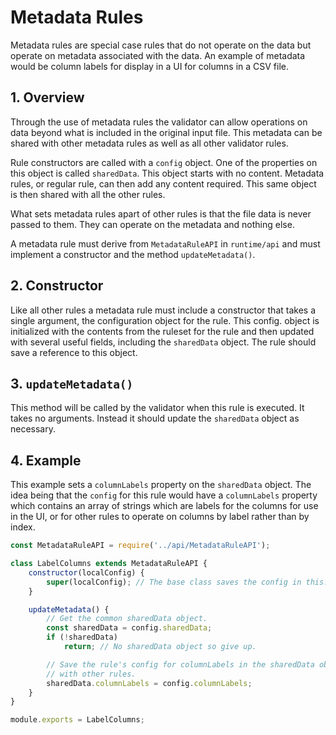 # Metadata Rules

Metadata rules are special case rules that do not operate on the data but operate on metadata associated
with the data. An example of metadata would be column labels for display in a UI for columns in a CSV file.

## 1. Overview

Through the use of metadata rules the validator can allow operations on data beyond what is included in
the original input file. This metadata can be shared with other metadata rules as well as all other
validator rules.

Rule constructors are called with a `config` object. One of the properties on this object is called
`sharedData`. This object starts with no content. Metadata rules, or regular rule, can then
add any content required. This same object is then shared with all the other rules.

What sets metadata rules apart of other rules is that the file data is never passed to them. They
can operate on the metadata and nothing else.

A metadata rule must derive from `MetadataRuleAPI` in `runtime/api` and must implement a constructor and the
method `updateMetadata()`.

## 2. Constructor

Like all other rules a metadata rule must include a constructor that takes a single argument, the configuration
object for the rule. This config. object is initialized with the contents from the ruleset for the rule
and then updated with several useful fields, including the `sharedData` object. The rule should save
a reference to this object.

## 3. `updateMetadata()`

This method will be called by the validator when this rule is executed. It takes no arguments. Instead
it should update the `sharedData` object as necessary.

## 4. Example

This example sets a `columnLabels` property on the `sharedData` object. The idea being that the `config`
for this rule would have a `columnLabels` property which contains an array of strings which are labels
for the columns for use in the UI, or for other rules to operate on columns by label rather than by
index.

```javascript
const MetadataRuleAPI = require('../api/MetadataRuleAPI');

class LabelColumns extends MetadataRuleAPI {
	constructor(localConfig) {
		super(localConfig); // The base class saves the config in this.config.
	}

	updateMetadata() {
		// Get the common sharedData object.
		const sharedData = config.sharedData;
		if (!sharedData)
			return; // No sharedData object so give up.

		// Save the rule's config for columnLabels in the sharedData object to share
		// with other rules.
		sharedData.columnLabels = config.columnLabels;
	}
}

module.exports = LabelColumns;
```